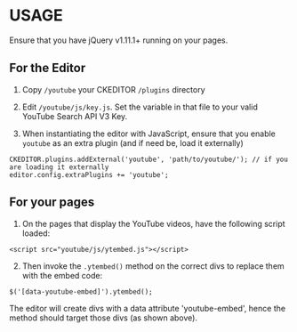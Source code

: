 # USAGE

Ensure that you have jQuery v1.11.1+ running on your pages.

## For the Editor
1. Copy `/youtube` your CKEDITOR `/plugins` directory

2. Edit `/youtube/js/key.js`. Set the variable in that file to your valid
   YouTube Search API V3 Key.
   
3. When instantiating the editor with JavaScript, ensure that you enable
   `youtube` as an extra plugin (and if need be, load it externally)

```
CKEDITOR.plugins.addExternal('youtube', 'path/to/youtube/'); // if you are loading it externally
editor.config.extraPlugins += 'youtube';
```

## For your pages
1. On the pages that display the YouTube videos, have the following script loaded:

```
<script src="youtube/js/ytembed.js"></script>
```

2. Then invoke the `.ytembed()` method on the correct divs to replace them with the embed code:

```
$('[data-youtube-embed]').ytembed();
```

   The editor will create divs with a data attribute 'youtube-embed', hence the method should target
   those divs (as shown above).
